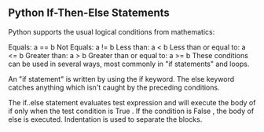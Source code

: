 Python If-Then-Else Statements
------------------------------
Python supports the usual logical conditions from mathematics:

Equals: a == b Not Equals: a != b Less than: a < b Less than or equal to: a <= b Greater than: a > b Greater than or equal to: a >= b These conditions can be used in several ways, most commonly in "if statements" and loops.

An "if statement" is written by using the if keyword. The else keyword catches anything which isn't caught by the preceding conditions.

The if..else statement evaluates test expression and will execute the body of if only when the test condition is True . If the condition is False , the body of else is executed. Indentation is used to separate the blocks.
